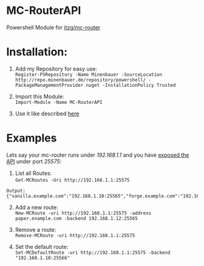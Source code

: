 # MC-RouterAPI
 Powershell Module for [itzg/mc-router](https://github.com/itzg/mc-router)

# Installation: 
1. Add my Repository for easy use: \
`Register-PSRepository -Name Minenbauer -SourceLocation http://repo.minenbauer.de/repository/powershell/ -PackageManagementProvider nuget -InstallationPolicy Trusted`

2. Import this Module: \
`Import-Module -Name MC-RouterAPI`

3. Use it like described [here](#Examples)

# Examples
Lets say your mc-router runs under *192.168.1.1* and you have [exposed the API](https://github.com/itzg/mc-router#usage) under port *25575*:
1. List all Routes: \
`Get-MCRoutes -Uri http://192.168.1.1:25575`
```
Output:
{"vanilla.example.com":"192.168.1.10:25565","forge.example.com":"192.168.1.11:25565"}
```

2. Add a new route: \
`New-MCRoute -uri http://192.168.1.1:25575 -address paper.example.com -backend 192.168.1.12:25565`

3. Remove a route: \
`Remove-MCRoute -uri http://192.168.1.1:25575`

4. Set the default route: \
`Set-MCDefaultRoute -uri http://192.168.1.1:25575 -backend "192.168.1.10:25566"`